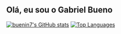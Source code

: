 ## Olá, eu sou o Gabriel Bueno

<a href="http://www.github.com/buenin7"><img src="https://github-readme-stats.vercel.app/api?username=buenin7&show_icons=true&hide=&count_private=true&title_color=0891b2&text_color=ffffff&icon_color=0891b2&bg_color=1c1917&hide_border=true&show_icons=true" alt="buenin7's GitHub stats" /></a>
<a href="https://github.com/buenin7" align="left"><img src="https://github-readme-stats.vercel.app/api/top-langs/?username=buenin7&langs_count=10&title_color=0891b2&text_color=ffffff&icon_color=0891b2&bg_color=1c1917&hide_border=true&locale=en&custom_title=Top%20%Languages" alt="Top Languages" /></a>
